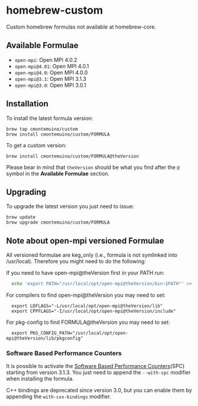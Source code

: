 # homebrew-custom
Custom homebrew formulas not available at homebrew-core.

## Available Formulae
* `open-mpi`: Open MPI 4.0.2
* `open-mpi@4.01`: Open MPI 4.0.1
* `open-mpi@4.0`: Open MPI 4.0.0
* `open-mpi@3.1`: Open MPI 3.1.3
* `open-mpi@3.0`: Open MPI 3.0.1

## Installation

To install the latest formula version:

```shell script
brew tap cmontemuino/custom
brew install cmontemuino/custom/FORMULA
```

To get a custom version:

```shell script
brew install cmontemuino/custom/FORMULA@theVersion
```

Please bear in mind that `theVersion` should be what you find after the `@` symbol in the **Available Formulae** section.

## Upgrading

To upgrade the latest version you just need to issue:

```shell script
brew update
brew upgrade cmontemuino/custom/FORMULA
```

## Note about open-mpi versioned Formulae
All versioned formulae are keg_only (i.e., formula is not symlinked into /usr/local). Therefore you might need to do the following:

If you need to have open-mpi@theVersion first in your PATH run:
```bash
  echo 'export PATH="/usr/local/opt/open-mpi@theVersion/bin:$PATH"' >> ~/.bash_profile
```

For compilers to find open-mpi@theVersion you may need to set:

```shell script
  export LDFLAGS="-L/usr/local/opt/open-mpi@theVersion/lib"
  export CPPFLAGS="-I/usr/local/opt/open-mpi@theVersion/include"
```

For pkg-config to find FORMULA@theVersion you may need to set:

```shell script
  export PKG_CONFIG_PATH="/usr/local/opt/open-mpi@theVersion/lib/pkgconfig"
```

### Software Based Performance Counters
It is possible to activate the [Software Based Performance Counters][spc](SPC) starting from version 3.1.3.
You just need to append the `--with-spc` modifier when installing the formula.

C++ bindings are deprecated since version 3.0, but you can enable them by appending the `with-cxx-bindings` modifier.

[spc]: https://github.com/davideberius/ompi/wiki/How-to-Use-Software-Based-Performance-Counters-(SPCs)-in-Open-MPI
